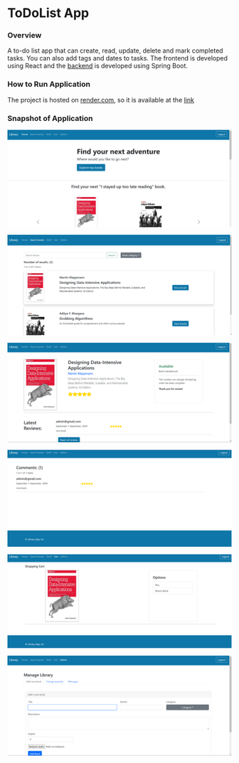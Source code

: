 # ToDoList App

### Overview
A to-do list app that can create, read, update, delete and mark completed tasks. You can also add tags and dates to tasks. The frontend is developed using React and the [backend](https://github.com/StudentPP1/library-website-backend.git) is developed using Spring Boot.


### How to Run Application
   The project is hosted on [render.com](https://render.com/), so it is available at the [link](library-website-0nmo.onrender.com)

   

### Snapshot of Application
![examples](examples/main_page.png)

![examples](examples/search_page.png)

![examples](examples/book_preview.png)

![examples](examples/comments_list.png)

![examples](examples/shoping_cart.png)

![examples](examples/admin_page.png)
